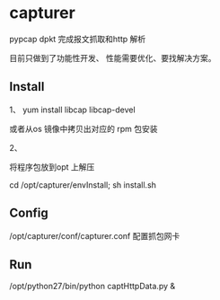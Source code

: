 # capturer
pypcap  dpkt  完成报文抓取和http 解析

目前只做到了功能性开发、 性能需要优化、要找解决方案。

## Install 

1、
yum install libcap libcap-devel

或者从os 镜像中拷贝出对应的 rpm 包安装

2、

将程序包放到opt 上解压 

cd /opt/capturer/envInstall; sh install.sh

## Config

/opt/capturer/conf/capturer.conf    配置抓包网卡

## Run

/opt/python27/bin/python captHttpData.py &
 
